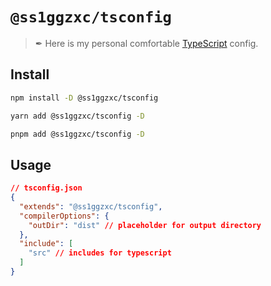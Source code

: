 # `@ss1ggzxc/tsconfig`

> ✒ Here is my personal comfortable [TypeScript](https://www.typescriptlang.org) config.


## Install

```sh
npm install -D @ss1ggzxc/tsconfig
```

```sh
yarn add @ss1ggzxc/tsconfig -D
```

```sh
pnpm add @ss1ggzxc/tsconfig -D
```

## Usage

```json
// tsconfig.json
{
  "extends": "@ss1ggzxc/tsconfig",
  "compilerOptions": {
    "outDir": "dist" // placeholder for output directory
  },
  "include": [
    "src" // includes for typescript
  ]
}
```
